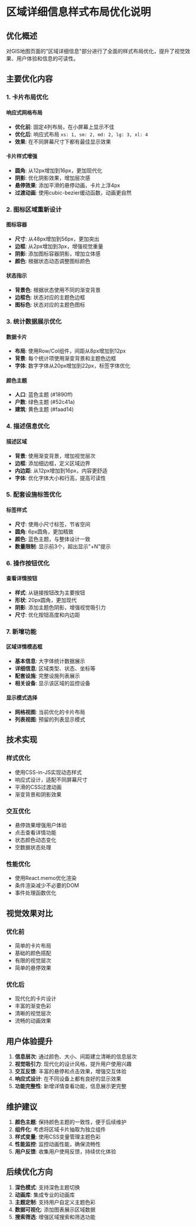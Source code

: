 # 区域详细信息样式布局优化说明

## 优化概述

对GIS地图页面的"区域详细信息"部分进行了全面的样式布局优化，提升了视觉效果、用户体验和信息的可读性。

## 主要优化内容

### 1. 卡片布局优化

#### 响应式网格布局
- **优化前**: 固定4列布局，在小屏幕上显示不佳
- **优化后**: 响应式布局 `xs: 1, sm: 2, md: 2, lg: 3, xl: 4`
- **效果**: 在不同屏幕尺寸下都有最佳显示效果

#### 卡片样式增强
- **圆角**: 从12px增加到16px，更加现代化
- **阴影**: 优化阴影效果，增加层次感
- **悬停效果**: 添加平滑的悬停动画，卡片上浮4px
- **过渡动画**: 使用cubic-bezier缓动函数，动画更自然

### 2. 图标区域重新设计

#### 图标容器
- **尺寸**: 从48px增加到56px，更加突出
- **边框**: 从2px增加到3px，增强视觉重量
- **阴影**: 添加图标容器阴影，增加立体感
- **颜色**: 根据状态动态调整图标颜色

#### 状态指示
- **背景色**: 根据状态使用不同的渐变背景
- **边框色**: 状态对应的主题色边框
- **图标色**: 状态对应的主题色图标

### 3. 统计数据展示优化

#### 数据卡片
- **布局**: 使用Row/Col组件，间距从8px增加到12px
- **背景**: 每个统计项使用渐变背景和主题色边框
- **字体**: 数字字体从20px增加到22px，标签字体优化

#### 颜色主题
- **人口**: 蓝色主题 (#1890ff)
- **户数**: 绿色主题 (#52c41a)  
- **建筑**: 黄色主题 (#faad14)

### 4. 描述信息优化

#### 描述区域
- **背景**: 使用渐变背景，增加视觉层次
- **边框**: 添加细边框，定义区域边界
- **内边距**: 从12px增加到16px，内容更舒适
- **字体**: 优化字体大小和行高，提高可读性

### 5. 配套设施标签优化

#### 标签样式
- **尺寸**: 使用小尺寸标签，节省空间
- **圆角**: 6px圆角，更加精致
- **颜色**: 蓝色主题，与整体设计一致
- **数量限制**: 显示前3个，超出显示"+N"提示

### 6. 操作按钮优化

#### 查看详情按钮
- **样式**: 从链接按钮改为主要按钮
- **形状**: 20px圆角，更加现代
- **阴影**: 添加主题色阴影，增强视觉吸引力
- **尺寸**: 优化按钮高度和内边距

### 7. 新增功能

#### 区域详情模态框
- **基本信息**: 大字体统计数据展示
- **详细信息**: 区域类型、状态、坐标等
- **配套设施**: 完整设施列表展示
- **相关设备**: 显示该区域的监控设备

#### 显示模式选择
- **网格视图**: 当前优化的卡片布局
- **列表视图**: 预留的列表显示模式

## 技术实现

### 样式优化
- 使用CSS-in-JS实现动态样式
- 响应式设计，适配不同屏幕尺寸
- 平滑的CSS过渡动画
- 渐变背景和阴影效果

### 交互优化
- 悬停效果增强用户体验
- 点击查看详情功能
- 状态颜色动态变化
- 空数据状态处理

### 性能优化
- 使用React.memo优化渲染
- 条件渲染减少不必要的DOM
- 事件处理函数优化

## 视觉效果对比

### 优化前
- 简单的卡片布局
- 基础的颜色搭配
- 有限的视觉层次
- 简单的悬停效果

### 优化后
- 现代化的卡片设计
- 丰富的渐变色彩
- 清晰的视觉层次
- 流畅的动画效果

## 用户体验提升

1. **信息层次**: 通过颜色、大小、间距建立清晰的信息层次
2. **视觉吸引力**: 现代化的设计风格，提升用户使用兴趣
3. **交互反馈**: 丰富的悬停和点击效果，增强交互体验
4. **响应式设计**: 在不同设备上都有良好的显示效果
5. **功能完整性**: 新增详情查看功能，信息展示更完整

## 维护建议

1. **颜色主题**: 保持颜色主题的一致性，便于后续维护
2. **组件化**: 考虑将区域卡片抽取为独立组件
3. **样式变量**: 使用CSS变量管理主题色彩
4. **性能监控**: 监控动画性能，确保流畅性
5. **用户反馈**: 收集用户使用反馈，持续优化体验

## 后续优化方向

1. **深色模式**: 支持深色主题切换
2. **动画库**: 集成专业的动画库
3. **主题定制**: 支持用户自定义主题色彩
4. **数据可视化**: 添加图表展示区域数据
5. **搜索筛选**: 增强区域搜索和筛选功能

